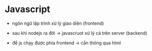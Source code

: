 # Javascript

-   ngôn ngữ lập trình xử lý giao diện (frontend)
-   sau khi nodejs ra đời -> javascruot xử lý cả trên server (backend)

-   để js chạy được phía frontend -> cần thông qua html
